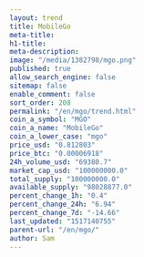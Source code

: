 ```yaml
---
layout: trend
title: MobileGo
meta-title: 
h1-title: 
meta-description: 
image: "/media/1382798/mgo.png"
published: true
allow_search_engine: false
sitemap: false
enable_comment: false
sort_order: 208
permalink: "/en/mgo/trend.html"
coin_a_symbol: "MGO"
coin_a_name: "MobileGo"
coin_a_lower_case: "mgo"
price_usd: "0.812803"
price_btc: "0.00006918"
24h_volume_usd: "69380.7"
market_cap_usd: "100000000.0"
total_supply: "100000000.0"
available_supply: "98028877.0"
percent_change_1h: "0.4"
percent_change_24h: "6.94"
percent_change_7d: "-14.66"
last_updated: "1517140755"
parent-url: "/en/mgo/"
author: Sam
---
```


